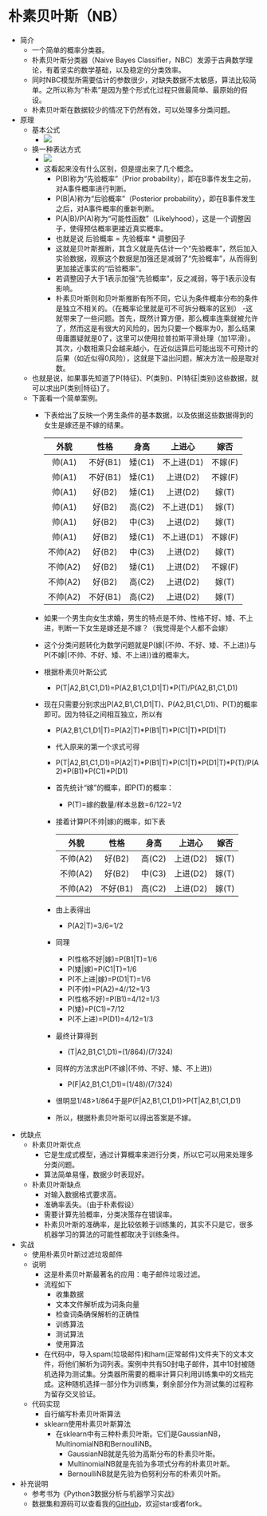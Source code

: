 # 朴素贝叶斯（NB）
- 简介
	- 一个简单的概率分类器。
	- 朴素贝叶斯分类器（Naive Bayes Classifier，NBC）发源于古典数学理论，有着坚实的数学基础，以及稳定的分类效率。
	- 同时NBC模型所需要估计的参数很少，对缺失数据不太敏感，算法比较简单。之所以称为“朴素”是因为整个形式化过程只做最简单、最原始的假设。
	- 朴素贝叶斯在数据较少的情况下仍然有效，可以处理多分类问题。
- 原理
	- 基本公式
		- ![](https://img-blog.csdnimg.cn/20190124175014400.png)
	- 换一种表达方式
		- ![](https://img-blog.csdnimg.cn/20190124175200418.png)
		- 这看起来没有什么区别，但是提出来了几个概念。
			- P(B)称为“先验概率”（Prior probability），即在B事件发生之前，对A事件概率进行判断。
			- P(B|A)称为“后验概率”（Posterior probability），即在B事件发生之后，对A事件概率的重新判断。
			- P(A|B)/P(A)称为“可能性函数”（Likelyhood），这是一个调整因子，使得预估概率更接近真实概率。
			- 也就是说 后验概率 = 先验概率 * 调整因子
			- 这就是贝叶斯推断，其含义就是先估计一个“先验概率”，然后加入实验数据，观察这个数据是加强还是减弱了“先验概率”，从而得到更加接近事实的“后验概率”。
			- 若调整因子大于1表示加强“先验概率”，反之减弱，等于1表示没有影响。
			- 朴素贝叶斯则和贝叶斯推断有所不同，它认为条件概率分布的条件是独立不相关的。（在概率论里就是可不可拆分概率的区别）
				-这就带来了一些问题。首先，既然计算方便，那么概率连乘就被允许了，然而这是有很大的风险的，因为只要一个概率为0，那么结果毋庸置疑就是0了，这里可以使用拉普拉斯平滑处理（加1平滑）。其次，小数相乘只会越来越小，在近似运算后可能出现不可预计的后果（如近似得0风险），这就是下溢出问题，解决方法一般是取对数。
	- 也就是说，如果事先知道了P(特征)、P(类别)、P(特征|类别)这些数据，就可以求出P(类别|特征)了。
	- 下面看一个简单案例。
		- 下表给出了反映一个男生条件的基本数据，以及依据这些数据得到的女生是嫁还是不嫁的结果。

			| 外貌 | 性格 | 身高 | 上进心 | 嫁否 |
			| :---:|:---:|:---:|:---:|:---:|
			| 帅(A1) | 不好(B1) | 矮(C1) | 不上进(D1)| 不嫁(F)|
			| 帅(A1) | 不好(B1) | 矮(C1) | 上进(D2)| 不嫁(F)|
			| 帅(A1) | 好(B2) | 矮(C1) | 上进(D2)| 嫁(T)|
			| 帅(A1) | 好(B2) | 高(C2) | 不上进(D1)| 嫁(T)|
			| 帅(A1) | 好(B2) | 中(C3) | 上进(D2)| 嫁(T)|
			| 帅(A1) | 好(B2) | 矮(C1) | 不上进(D1)| 不嫁(F)|
			| 不帅(A2) | 好(B2) | 中(C3) | 上进(D2)| 嫁(T)|
			| 不帅(A2) | 好(B2) | 矮(C1) | 上进(D2)| 不嫁(F)|
			| 不帅(A2) | 好(B2) | 高(C2) | 上进(D2)| 嫁(T)|
			| 不帅(A2) | 不好(B1) | 高(C2) | 上进(D2)| 嫁(T)|
		- 如果一个男生向女生求婚，男生的特点是不帅、性格不好、矮、不上进，判断一下女生是嫁还是不嫁？（我觉得是个人都不会嫁）
		- 这个分类问题转化为数学问题就是P(嫁|(不帅、不好、矮、不上进))与P(不嫁|(不帅、不好、矮、不上进))谁的概率大。
		- 根据朴素贝叶斯公式
			- P(T|A2,B1,C1,D1)=P(A2,B1,C1,D1|T)*P(T)/P(A2,B1,C1,D1)
		- 现在只需要分别求出P(A2,B1,C1,D1|T)、P(A2,B1,C1,D1)、P(T)的概率即可。因为特征之间相互独立，所以有
			- P(A2,B1,C1,D1|T)=P(A2|T)*P(B1|T)*P(C1|T)*P(D1|T)
			- 代入原来的第一个求式可得
			- P(T|A2,B1,C1,D1)=P(A2|T)*P(B1|T)*P(C1|T)*P(D1|T)*P(T)/P(A2)*P(B1)*P(C1)*P(D1)
			- 首先统计“嫁”的概率，即P(T)的概率：
				- P(T)=嫁的数量/样本总数=6/122=1/2
			- 接着计算P(不帅|嫁)的概率，如下表

				| 外貌 | 性格 | 身高 | 上进心 | 嫁否 |
				| :---:|:---:|:---:|:---:|:---:|
				| 不帅(A2) | 好(B2) | 高(C2) | 上进(D2)| 嫁(T)|
				| 不帅(A2) | 好(B2) | 中(C3) | 上进(D2)| 嫁(T)|
				| 不帅(A2) | 不好(B1) | 高(C2) | 上进(D2)| 嫁(T)|
			- 由上表得出
				- P(A2|T)=3/6=1/2
			- 同理
				- P(性格不好|嫁)=P(B1|T)=1/6
				- P(矮|嫁)=P(C1|T)=1/6
				- P(不上进|嫁)=P(D1|T)=1/6
				- P(不帅)=P(A2)=4//12=1/3
				- P(性格不好)=P(B1)=4/12=1/3
				- P(矮)=P(C1)=7/12
				- P(不上进)=P(D1)=4/12=1/3
			- 最终计算得到
				- (T|A2,B1,C1,D1)=(1/864)/(7/324)
			- 同样的方法求出P(不嫁|(不帅、不好、矮、不上进))
				- P(F|A2,B1,C1,D1)=(1/48)/(7/324)
			- 很明显1/48>1/864于是P(F|A2,B1,C1,D1)>P(T|A2,B1,C1,D1)
			- 所以，根据朴素贝叶斯可以得出答案是不嫁。
- 优缺点
	- 朴素贝叶斯优点
		- 它是生成式模型，通过计算概率来进行分类，所以它可以用来处理多分类问题。
		- 算法简单易懂，数据少时表现好。
	- 朴素贝叶斯缺点
		- 对输入数据格式要求高。
		- 准确率丢失。（由于朴素假设）
		- 需要计算先验概率，分类决策存在错误率。
		- 朴素贝叶斯的准确率，是比较依赖于训练集的，其实不只是它，很多机器学习的算法的可能性都取决于训练条件。
- 实战
	- 使用朴素贝叶斯过滤垃圾邮件
	- 说明
		- 这是朴素贝叶斯最著名的应用：电子邮件垃圾过滤。
		- 流程如下
			- 收集数据
			- 文本文件解析成为词条向量
			- 检查词条确保解析的正确性
			- 训练算法
			- 测试算法
			- 使用算法
		- 在代码中，导入spam(垃圾邮件)和ham(正常邮件)文件夹下的文本文件，将他们解析为词列表。案例中共有50封电子邮件，其中10封被随机选择为测试集。分类器所需要的概率计算只利用训练集中的文档完成。这种随机选择一部分作为训练集，剩余部分作为测试集的过程称为留存交叉验证。
	- 代码实现
		- 自行编写朴素贝叶斯算法
		- sklearn使用朴素贝叶斯算法
			- 在sklearn中有三种朴素贝叶斯。它们是GaussianNB，MultinomialNB和BernoulliNB。
				- GaussianNB就是先验为高斯分布的朴素贝叶斯。
				- MultinomialNB就是先验为多项式分布的朴素贝叶斯。
				- BernoulliNB就是先验为伯努利分布的朴素贝叶斯。
- 补充说明
	- 参考书为《Python3数据分析与机器学习实战》
	- 数据集和源码可以查看我的[GitHub](https://github.com/luanshiyinyang/MachineLearning/tree/master/%E5%88%86%E7%B1%BB%E9%97%AE%E9%A2%98/%E6%9C%B4%E7%B4%A0%E8%B4%9D%E5%8F%B6%E6%96%AF)，欢迎star或者fork。